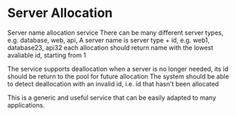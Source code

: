 # Server Allocation
Server name allocation service
There can be many different server types, e.g. database, web, api,
A server name is server type + id, e.g. web1, database23, api32
each allocation should return name with the lowest avaliable id, starting from 1

The service supports deallocation when a server is no longer needed, its id should
be return to the pool for future allocation
The system should be able to detect deallocation with an invalid id, i.e. id that
hasn't been allocated

This is a generic and useful service that can be easily adapted to many applications.
